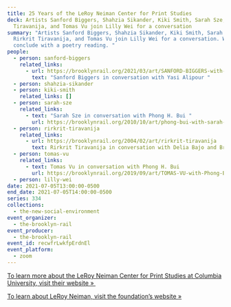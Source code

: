 ```yaml
---
title: 25 Years of the LeRoy Neiman Center for Print Studies
deck: Artists Sanford Biggers, Shahzia Sikander, Kiki Smith, Sarah Sze, Rirkrit
  Tiravanija, and Tomas Vu join Lilly Wei for a conversation
summary: "Artists Sanford Biggers, Shahzia Sikander, Kiki Smith, Sarah Sze,
  Rirkrit Tiravanija, and Tomas Vu join Lilly Wei for a conversation. We
  conclude with a poetry reading. "
people:
  - person: sanford-biggers
    related_links:
      - url: https://brooklynrail.org/2021/03/art/SANFORD-BIGGERS-with-Yasi-Alipour
        text: "Sanford Biggers in conversation with Yasi Alipour "
  - person: shahzia-sikander
  - person: kiki-smith
    related_links: []
  - person: sarah-sze
    related_links:
      - text: "Sarah Sze in conversation with Phong H. Bui "
        url: https://brooklynrail.org/2010/10/art/phong-bui-with-sarah-sze
  - person: rirkrit-tiravanija
    related_links:
      - url: https://brooklynrail.org/2004/02/art/rirkrit-tiravanija
        text: Rirkrit Tiravanija in conversation with Delia Bajo and Brainard Carey
  - person: tomas-vu
    related_links:
      - text: Tomas Vu in conversation with Phong H. Bui
        url: https://brooklynrail.org/2019/09/art/TOMAS-VU-with-Phong-Bui
  - person: lilly-wei
date: 2021-07-05T13:00:00-0500
end_date: 2021-07-05T14:00:00-0500
series: 334
collections:
  - the-new-social-environment
event_organizer:
  - the-brooklyn-rail
event_producer:
  - the-brooklyn-rail
event_id: recwfrLwkfpErdnEl
event_platform:
  - zoom
---
```

[To learn more about the LeRoy Neiman Center for Print Studies at Columbia University, visit their website » ](https://www.neiman.arts.columbia.edu)

[To learn about LeRoy Neiman, visit the foundation’s website »](https://www.leroyneimanfoundation.org)